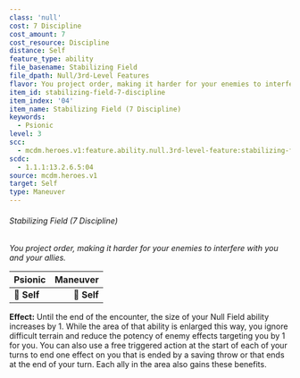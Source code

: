 ```yaml
---
class: 'null'
cost: 7 Discipline
cost_amount: 7
cost_resource: Discipline
distance: Self
feature_type: ability
file_basename: Stabilizing Field
file_dpath: Null/3rd-Level Features
flavor: You project order, making it harder for your enemies to interfere with you and your allies.
item_id: stabilizing-field-7-discipline
item_index: '04'
item_name: Stabilizing Field (7 Discipline)
keywords:
  - Psionic
level: 3
scc:
  - mcdm.heroes.v1:feature.ability.null.3rd-level-feature:stabilizing-field-7-discipline
scdc:
  - 1.1.1:13.2.6.5:04
source: mcdm.heroes.v1
target: Self
type: Maneuver
---
```


###### Stabilizing Field (7 Discipline)

*You project order, making it harder for your enemies to interfere with you and your allies.*

| **Psionic** | **Maneuver** |
| ----------- | -----------: |
| **📏 Self** |  **🎯 Self** |

**Effect:** Until the end of the encounter, the size of your Null Field ability increases by 1. While the area of that ability is enlarged this way, you ignore difficult terrain and reduce the potency of enemy effects targeting you by 1 for you. You can also use a free triggered action at the start of each of your turns to end one effect on you that is ended by a saving throw or that ends at the end of your turn. Each ally in the area also gains these benefits.
